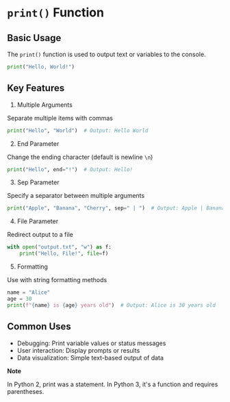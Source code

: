 # `print()` Function

## Basic Usage

The `print()` function is used to output text or variables to the console.

```python
print("Hello, World!")
```

## Key Features

1. Multiple Arguments

Separate multiple items with commas

```python
print("Hello", "World")  # Output: Hello World
```

2. End Parameter

Change the ending character (default is newline `\n`)

```python
print("Hello", end="!")  # Output: Hello!
```

3. Sep Parameter

Specify a separator between multiple arguments

```python
print("Apple", "Banana", "Cherry", sep=" | ")  # Output: Apple | Banana | Cherry
```

4. File Parameter

Redirect output to a file

```python
with open("output.txt", "w") as f:
    print("Hello, File!", file=f)
```

5. Formatting

Use with string formatting methods

```python
name = "Alice"
age = 30
print(f"{name} is {age} years old")  # Output: Alice is 30 years old
```

## Common Uses

- Debugging: Print variable values or status messages
- User interaction: Display prompts or results
- Data visualization: Simple text-based output of data

**Note**

In Python 2, print was a statement. In Python 3, it's a function and requires parentheses.